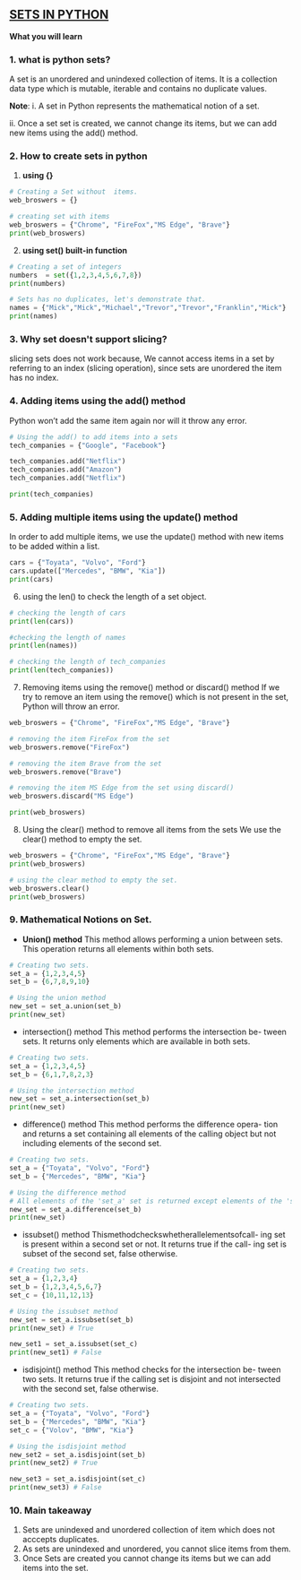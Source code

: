 ## <u>SETS IN PYTHON</u>

**What you will learn**
### 1. what is python sets?
A set is an unordered and unindexed collection of items. It is a collection data type which is mutable, iterable and contains no duplicate values.

**Note**: 
i. A set in Python represents the mathematical notion of a set.

ii. Once a set set is created, we cannot change its items, but we can add new items using the add() method.


### 2. How to create sets in python
1. **using {}**
```python 
# Creating a Set without  items.
web_broswers = {}

# creating set with items 
web_broswers = {"Chrome", "FireFox","MS Edge", "Brave"}
print(web_broswers)
```

2. **using set() built-in function**
```python
# Creating a set of integers
numbers  = set({1,2,3,4,5,6,7,8})
print(numbers)

# Sets has no duplicates, let's demonstrate that.
names = {"Mick","Mick","Michael","Trevor","Trevor","Franklin","Mick"}
print(names)
```
### 3. Why set doesn't support slicing? 

slicing sets does not work because, We cannot access items in a set by referring to an index (slicing operation), since sets are unordered the item has no index. 

### 4. Adding items using the add() method
Python won’t add the same item again nor will it throw any error.

```python
# Using the add() to add items into a sets
tech_companies = {"Google", "Facebook"}

tech_companies.add("Netflix")
tech_companies.add("Amazon")
tech_companies.add("Netflix")

print(tech_companies)
```

### 5. Adding multiple items using the update() method
In order to add multiple items, we use the update() method with new items to be added within a list.

```python
cars = {"Toyata", "Volvo", "Ford"}
cars.update(["Mercedes", "BMW", "Kia"])
print(cars)
```


6. using the len() to check the length of a set object.
```python
# checking the length of cars
print(len(cars))

#checking the length of names
print(len(names))

# checking the length of tech_companies
print(len(tech_companies))
```

7. Removing items using the remove() method or discard() method
If we try to remove an item using the remove() which is not present in the set, Python will throw an error.
```python
web_broswers = {"Chrome", "FireFox","MS Edge", "Brave"}

# removing the item FireFox from the set
web_broswers.remove("FireFox")

# removing the item Brave from the set
web_broswers.remove("Brave")

# removing the item MS Edge from the set using discard()
web_broswers.discard("MS Edge")

print(web_broswers)
```

8. Using the clear() method to remove all items from the sets
We use the clear() method to empty the set.

```python
web_broswers = {"Chrome", "FireFox","MS Edge", "Brave"}
print(web_broswers)

# using the clear method to empty the set.
web_broswers.clear()
print(web_broswers)
```

### 9. Mathematical Notions on Set.
- **Union() method**
This method allows performing a union between sets. This operation returns all elements within both sets.

```python
# Creating two sets.
set_a = {1,2,3,4,5} 
set_b = {6,7,8,9,10}

# Using the union method
new_set = set_a.union(set_b)
print(new_set)
```

- intersection() method
This method performs the intersection be- tween sets. It returns only elements which are available in both sets.

```python
# Creating two sets.
set_a = {1,2,3,4,5} 
set_b = {6,1,7,8,2,3}

# Using the intersection method
new_set = set_a.intersection(set_b)
print(new_set)
```

- difference() method
This method performs the difference opera- tion and returns a set containing all elements of the calling object but not including elements of the second set.

```python
# Creating two sets.
set_a = {"Toyata", "Volvo", "Ford"} 
set_b = {"Mercedes", "BMW", "Kia"}

# Using the difference method
# All elements of the 'set_a' set is returned except elements of the 'set_b'.
new_set = set_a.difference(set_b)
print(new_set)
```

- issubset() method
Thismethodcheckswhetherallelementsofcall- ing set is present within a second set or not. It returns true if the call- ing set is subset of the second set, false otherwise.


```python
# Creating two sets.
set_a = {1,2,3,4} 
set_b = {1,2,3,4,5,6,7}
set_c = {10,11,12,13}

# Using the issubset method
new_set = set_a.issubset(set_b)
print(new_set) # True

new_set1 = set_a.issubset(set_c)
print(new_set1) # False
```

- isdisjoint() method
This method checks for the intersection be- tween two sets. It returns true if the calling set is disjoint and not intersected with the second set, false otherwise.

```python
# Creating two sets.
set_a = {"Toyata", "Volvo", "Ford"} 
set_b = {"Mercedes", "BMW", "Kia"}
set_c = {"Volov", "BMW", "Kia"}

# Using the isdisjoint method
new_set2 = set_a.isdisjoint(set_b)
print(new_set2) # True

new_set3 = set_a.isdisjoint(set_c)
print(new_set3) # False

```

### 10. Main takeaway

1. Sets are unindexed and unordered collection of item which does not acccepts duplicates.
2. As sets are unindexed and unordered, you cannot slice items from them.
3. Once Sets are created you cannot change its items but we can add items into the set.